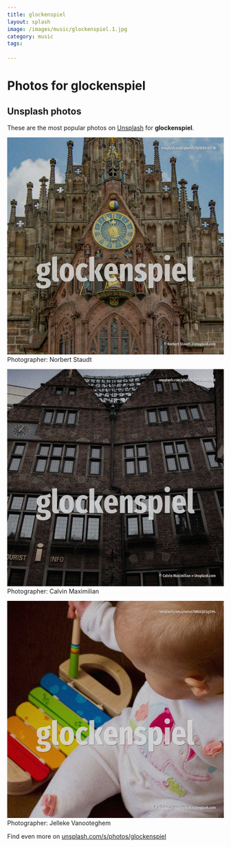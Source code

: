 ```yaml
---
title: glockenspiel
layout: splash
image: /images/music/glockenspiel.1.jpg
category: music
tags:

---
```

# Photos for glockenspiel
 
## Unsplash photos
These are the most popular photos on [Unsplash](https://unsplash.com) for **glockenspiel**.
 
![glockenspiel](/images/music/glockenspiel.1.jpg)
Photographer:  Norbert Staudt
 
![glockenspiel](/images/music/glockenspiel.2.jpg)
Photographer:  Calvin Maximilian
 
![glockenspiel](/images/music/glockenspiel.3.jpg)
Photographer:  Jelleke Vanooteghem
 
Find even more on [unsplash.com/s/photos/glockenspiel](https://unsplash.com/s/photos/glockenspiel)
 
